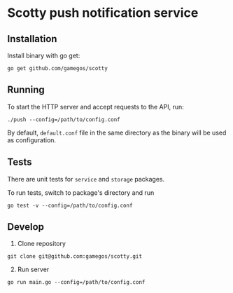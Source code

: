 # Scotty push notification service

## Installation

Install binary with go get:
```
go get github.com/gamegos/scotty
```

## Running
To start the HTTP server and accept requests to the API, run:
```
./push --config=/path/to/config.conf
```
By default, `default.conf` file in the same directory as the binary will be used as configuration.

## Tests
There are unit tests for `service` and `storage` packages.

To run tests, switch to package's directory and run
```
go test -v --config=/path/to/config.conf
```

## Develop

1. Clone repository
```
git clone git@github.com:gamegos/scotty.git
```

2. Run server
```
go run main.go --config=/path/to/config.conf
```
